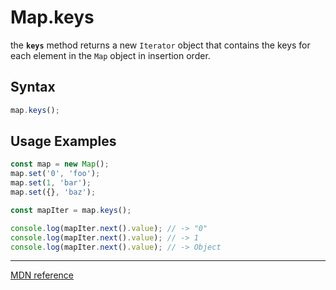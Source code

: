 # Map.keys

the **`keys`** method returns a new `Iterator` object that contains the keys for each element in the `Map` object in insertion order.

## Syntax

```js
map.keys();
```

## Usage Examples

```js
const map = new Map();
map.set('0', 'foo');
map.set(1, 'bar');
map.set({}, 'baz');

const mapIter = map.keys();

console.log(mapIter.next().value); // -> "0"
console.log(mapIter.next().value); // -> 1
console.log(mapIter.next().value); // -> Object
```

---

[MDN reference](https://developer.mozilla.org/en-US/docs/Web/JavaScript/Reference/Global_Objects/Map/keys)
